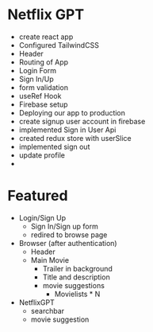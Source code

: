 # Netflix GPT

- create react app
- Configured TailwindCSS
- Header
- Routing of App
- Login Form
- Sign In/Up
- form validation
- useRef Hook
- Firebase setup
- Deploying our app to production
- create signup user account in firebase
- implemented Sign in User Api
- created redux store with userSlice
- implemented sign out
- update profile
-

# Featured

- Login/Sign Up
  - Sign In/Sign up form
  - redired to browse page
- Browser (after authentication)
  - Header
  - Main Movie
    - Trailer in background
    - Title and description
    - movie suggestions
      - Movielists \* N
- NetflixGPT
  - searchbar
  - movie suggestion
